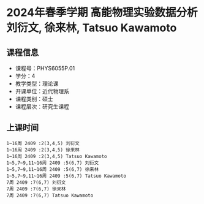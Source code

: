 # 2024年春季学期 高能物理实验数据分析 刘衍文, 徐来林, Tatsuo Kawamoto






## 课程信息

- 课程号：PHYS6055P.01
- 学分：4
- 教学类型：理论课
- 开课单位：近代物理系
- 课程类别：硕士
- 课程层次：研究生课程

## 上课时间

```
1~16周 2409 :2(3,4,5) 刘衍文
1~16周 2409 :2(3,4,5) 徐来林
1~16周 2409 :2(3,4,5) Tatsuo Kawamoto
1~5,7~9,11~16周 2409 :5(6,7) 刘衍文
1~5,7~9,11~16周 2409 :5(6,7) 徐来林
1~5,7~9,11~16周 2409 :5(6,7) Tatsuo Kawamoto
7周 2409 :7(6,7) 刘衍文
7周 2409 :7(6,7) 徐来林
7周 2409 :7(6,7) Tatsuo Kawamoto
```

